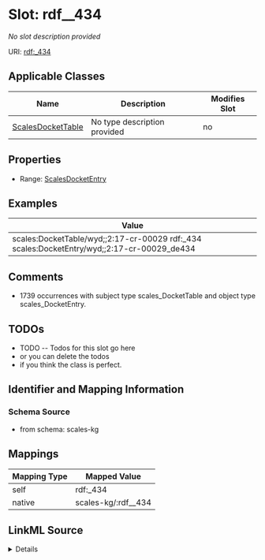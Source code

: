 

# Slot: rdf__434


_No slot description provided_





URI: [rdf:_434](http://www.w3.org/1999/02/22-rdf-syntax-ns#_434)



<!-- no inheritance hierarchy -->





## Applicable Classes

| Name | Description | Modifies Slot |
| --- | --- | --- |
| [ScalesDocketTable](../classes/ScalesDocketTable.md) | No type description provided |  no  |







## Properties

* Range: [ScalesDocketEntry](../classes/ScalesDocketEntry.md)






## Examples

| Value |
| --- |
| scales:DocketTable/wyd;;2:17-cr-00029 rdf:_434 scales:DocketEntry/wyd;;2:17-cr-00029_de434 |

## Comments

* 1739 occurrences with subject type scales_DocketTable and object type scales_DocketEntry.

## TODOs

* TODO -- Todos for this slot go here
* or you can delete the todos
* if you think the class is perfect.

## Identifier and Mapping Information







### Schema Source


* from schema: scales-kg




## Mappings

| Mapping Type | Mapped Value |
| ---  | ---  |
| self | rdf:_434 |
| native | scales-kg/:rdf__434 |




## LinkML Source

<details>
```yaml
name: rdf__434
description: No slot description provided
todos:
- TODO -- Todos for this slot go here
- or you can delete the todos
- if you think the class is perfect.
comments:
- 1739 occurrences with subject type scales_DocketTable and object type scales_DocketEntry.
examples:
- value: scales:DocketTable/wyd;;2:17-cr-00029 rdf:_434 scales:DocketEntry/wyd;;2:17-cr-00029_de434
from_schema: scales-kg
rank: 1000
slot_uri: rdf:_434
alias: rdf__434
domain_of:
- scales_DocketTable
range: scales_DocketEntry

```
</details>